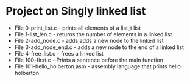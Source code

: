 # Project on Singly linked list
* File 0-print_list.c - prints all elements of a list_t list
* File 1-list_len.c - returns the number of elements in a linked list
* File 2-add_node.c - adds adds a new node to the linked list
* File 3-add_node_end.c - adds a new node to the end of a linked list
* File 4-free_list.c - frees a linked list
* File 100-first.c - Prints a sentence before the main function
* File 101-hello_holberton.asm - assembly language that prints hello holberton
